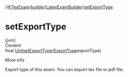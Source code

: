 //[KTexExam](../../../index.md)/[builder](../index.md)/[LatexExamBuilder](index.md)/[setExportType](set-export-type.md)



# setExportType  
[jvm]  
Content  
final [Unit](https://kotlinlang.org/api/latest/jvm/stdlib/kotlin/-unit/index.html)[setExportType](set-export-type.md)([ExportType](../-export-type/index.md)exportType)  
  
More info  


Export type of this exam: You can export tex file or pdf file.

  




